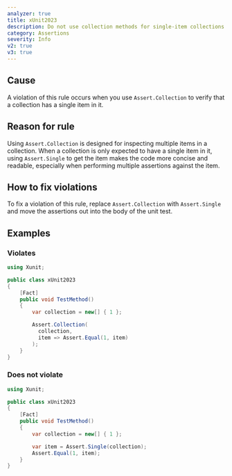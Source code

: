 ```yaml
---
analyzer: true
title: xUnit2023
description: Do not use collection methods for single-item collections
category: Assertions
severity: Info
v2: true
v3: true
---
```


## Cause

A violation of this rule occurs when you use `Assert.Collection` to verify that a collection
has a single item in it.

## Reason for rule

Using `Assert.Collection` is designed for inspecting multiple items in a collection. When a
collection is only expected to have a single item in it, using `Assert.Single` to get the item
makes the code more concise and readable, especially when performing multiple assertions against
the item.

## How to fix violations

To fix a violation of this rule, replace `Assert.Collection` with `Assert.Single` and move the
assertions out into the body of the unit test.

## Examples

### Violates

```csharp
using Xunit;

public class xUnit2023
{
    [Fact]
    public void TestMethod()
    {
        var collection = new[] { 1 };

        Assert.Collection(
          collection,
          item => Assert.Equal(1, item)
        );
    }
}
```

### Does not violate

```csharp
using Xunit;

public class xUnit2023
{
    [Fact]
    public void TestMethod()
    {
        var collection = new[] { 1 };

        var item = Assert.Single(collection);
        Assert.Equal(1, item);
    }
}
```
